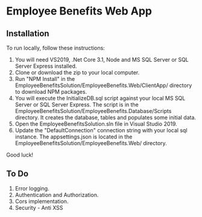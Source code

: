 # Employee Benefits Web App


## Installation

To run locally, follow these instructions:

1. You will need VS2019, .Net Core 3.1, Node and MS SQL Server or SQL Server Express installed.
2. Clone or download the zip to your local computer.
3. Run "NPM Install" in the EmployeeBenefitsSolution/EmployeeBenefits.Web/ClientApp/ directory to download NPM packages.
4. You will execute the InitializeDB.sql script against your local MS SQL Server or SQL Server Express. The script is in the EmployeeBenefitsSolution/EmployeeBenefits.Database/Scripts directory. It creates the database, tables and populates some initial data.
5. Open the EmployeeBenefitsSolution.sln file in Visual Studio 2019.
6. Update the "DefaultConnection" connection string with your local sql instance. The appsettings.json is located in the EmployeeBenefitsSolution/EmployeeBenefits.Web/ directory.

Good luck!


## To Do

1. Error logging.
2. Authentication and Authorization.
3. Cors implementation.
4. Security - Anti XSS
